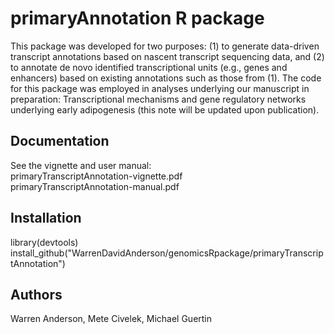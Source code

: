 # primaryAnnotation R package

This package was developed for two purposes: (1) to generate data-driven transcript annotations based on nascent transcript sequencing data, and (2) to annotate de novo identified transcriptional units (e.g., genes and enhancers) based on existing annotations such as those from (1). The code for this package was employed in analyses underlying our manuscript in preparation: Transcriptional mechanisms and gene regulatory networks underlying early adipogenesis (this note will be updated upon publication).

## Documentation

See the vignette and user manual:  
primaryTranscriptAnnotation-vignette.pdf  
primaryTranscriptAnnotation-manual.pdf

## Installation

library(devtools)  
install_github("WarrenDavidAnderson/genomicsRpackage/primaryTranscriptAnnotation")

## Authors

Warren Anderson, Mete Civelek, Michael Guertin
